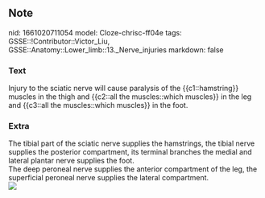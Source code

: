 ## Note
nid: 1661020711054
model: Cloze-chrisc-ff04e
tags: GSSE::!Contributor::Victor_Liu, GSSE::Anatomy::Lower_limb::13._Nerve_injuries
markdown: false

### Text
<div>
  Injury to the sciatic nerve will cause paralysis of the
  {{c1::hamstring}} muscles in the thigh and {{c2::all the
  muscles::which muscles}} in the leg and {{c3::all the
  muscles::which muscles}} in the foot.
</div>

### Extra
<div>
  The tibial part of the sciatic nerve supplies the hamstrings, the
  tibial nerve supplies the posterior compartment, its terminal
  branches the medial and lateral plantar nerve supplies the foot.
</div>
<div>
  The deep peroneal nerve supplies the anterior compartment of the
  leg, the superficial peroneal nerve supplies the lateral
  compartment.
</div>
<div><img src=
"paste-b3f3288f0e0ba04518eb3cc070fbf0b7d210fd55.jpg"></div>
